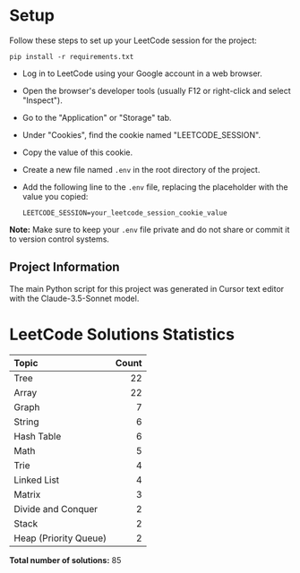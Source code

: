 # Setup

Follow these steps to set up your LeetCode session for the project:

```
pip install -r requirements.txt
```

* Log in to LeetCode using your Google account in a web browser.
* Open the browser's developer tools (usually F12 or right-click and select "Inspect").
* Go to the "Application" or "Storage" tab.
* Under "Cookies", find the cookie named "LEETCODE_SESSION".
* Copy the value of this cookie.

* Create a new file named `.env` in the root directory of the project.
* Add the following line to the `.env` file, replacing the placeholder with the value you copied:

   ```
   LEETCODE_SESSION=your_leetcode_session_cookie_value
   ```

**Note:** Make sure to keep your `.env` file private and do not share or commit it to version control systems.

## Project Information

The main Python script for this project was generated in Cursor text editor with the Claude-3.5-Sonnet model.


# LeetCode Solutions Statistics

| Topic                 | Count |
| :-------------------- | ----: |
| Tree                  |    22 |
| Array                 |    22 |
| Graph                 |     7 |
| String                |     6 |
| Hash Table            |     6 |
| Math                  |     5 |
| Trie                  |     4 |
| Linked List           |     4 |
| Matrix                |     3 |
| Divide and Conquer    |     2 |
| Stack                 |     2 |
| Heap (Priority Queue) |     2 |

**Total number of solutions:** 85


<!-- End of LeetCode Statistics -->

